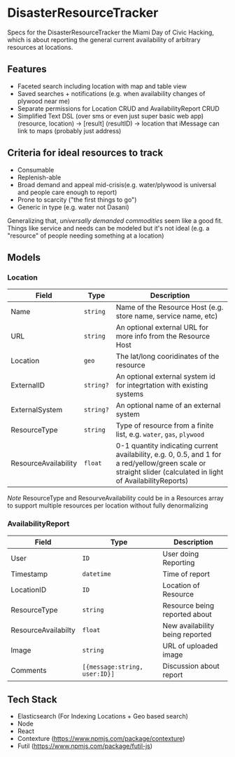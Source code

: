 # DisasterResourceTracker
Specs for the DisasterResourceTracker the Miami Day of Civic Hacking, which is about reporting the general current availability of arbitrary resources at locations.

## Features
- Faceted search including location with map and table view
- Saved searches + notifications (e.g. when availability changes of plywood near me)
- Separate permissions for Location CRUD and AvailabilityReport CRUD
- Simplified Text DSL (over sms or even just super basic web app)
	(resource, location) -> [result]
	(resultID) -> location that iMessage can link to maps (probably just address)



## Criteria for ideal resources to track
- Consumable
- Replenish-able
- Broad demand and appeal mid-crisis(e.g. water/plywood is universal and people care enough to report)
- Prone to scarcity ("the first things to go")
- Generic in type (e.g. water not Dasani)

Generalizing that, *universally demanded commodities* seem like a good fit. Things like service and needs can be modeled but it's not ideal (e.g. a "resource" of people needing something at a location)


## Models

### Location
| Field | Type | Description |
| --- | -- | -- |
| Name | `string` | Name of the Resource Host (e.g. store name, service name, etc) |
| URL | `string` | An optional external URL for more info from the Resource Host |
| Location | `geo` | The lat/long cooridinates of the resource |
| ExternalID | `string?` | An optional external system id for integrtation with existing systems |
| ExternalSystem | `string?` | An optional name of an external system |
| ResourceType | `string` | Type of resource from a finite list, e.g. `water`, `gas`, `plywood` |
| ResourceAvailability | `float` | 0-1 quantity indicating current availability, e.g. 0, 0.5, and 1 for a red/yellow/green scale or straight slider (calculated in light of AvailabilityReports) |

*Note* ResourceType and ResourveAvailability could be in a Resources array to support multiple resources per location without fully denormalizing



### AvailabilityReport
| Field | Type | Description |
| --- | -- | -- |
| User | `ID` | User doing Reporting |
| Timestamp | `datetime` | Time of report |
| LocationID | `ID` | Location of Resource |
| ResourceType | `string` | Resource being reported about |
| ResourceAvailabilty | `float` | New availability being reported |
| Image | `string` | URL of uploaded image |
| Comments | `[{message:string, user:ID}]` | Discussion about report |




## Tech Stack
- Elasticsearch (For Indexing Locations + Geo based search)
- Node
- React
- Contexture (https://www.npmjs.com/package/contexture)
- Futil (https://www.npmjs.com/package/futil-js)

